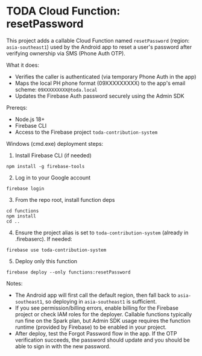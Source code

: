 # TODA Cloud Function: resetPassword

This project adds a callable Cloud Function named `resetPassword` (region: `asia-southeast1`) used by the Android app to reset a user's password after verifying ownership via SMS (Phone Auth OTP).

What it does:
- Verifies the caller is authenticated (via temporary Phone Auth in the app)
- Maps the local PH phone format (09XXXXXXXXX) to the app's email scheme: `09XXXXXXXXX@toda.local`
- Updates the Firebase Auth password securely using the Admin SDK

Prereqs:
- Node.js 18+
- Firebase CLI
- Access to the Firebase project `toda-contribution-system`

Windows (cmd.exe) deployment steps:

1) Install Firebase CLI (if needed)
```
npm install -g firebase-tools
```

2) Log in to your Google account
```
firebase login
```

3) From the repo root, install function deps
```
cd functions
npm install
cd ..
```

4) Ensure the project alias is set to `toda-contribution-system` (already in .firebaserc). If needed:
```
firebase use toda-contribution-system
```

5) Deploy only this function
```
firebase deploy --only functions:resetPassword
```

Notes:
- The Android app will first call the default region, then fall back to `asia-southeast1`, so deploying in `asia-southeast1` is sufficient.
- If you see permission/billing errors, enable billing for the Firebase project or check IAM roles for the deployer. Callable functions typically run fine on the Spark plan, but Admin SDK usage requires the function runtime (provided by Firebase) to be enabled in your project.
- After deploy, test the Forgot Password flow in the app. If the OTP verification succeeds, the password should update and you should be able to sign in with the new password.

